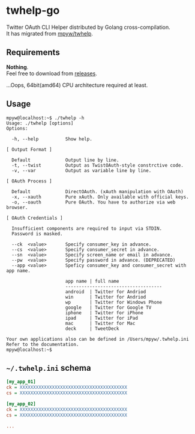 # twhelp-go

Twitter OAuth CLI Helper distributed by Golang cross-compilation.  
It has migrated from [mpyw/twhelp](https://github.com/mpyw/twhelp).

## Requirements

**Nothing**.  
Feel free to download from [releases](https://github.com/mpyw/twhelp-go/releases).

...Oops, 64bit(amd64) CPU architecture required at least.

## Usage

```ShellSession
mpyw@localhost:~$ ./twhelp -h
Usage: ./twhelp [options]
Options:

  -h, --help          Show help.

[ Output Format ]

  Default             Output line by line.
  -t, --twist         Output as TwistOAuth-style constrctive code.
  -v, --var           Output as variable line by line.

[ OAuth Process ]

  Default             DirectOAuth. (xAuth manipulation with OAuth)
  -x, --xauth         Pure xAuth. Only available with official keys.
  -o, --oauth         Pure OAuth. You have to authorize via web browser.

[ OAuth Credentials ]

  Insufficient components are required to input via STDIN.
  Password is masked.

  --ck  <value>       Specify consumer_key in advance.
  --cs  <value>       Specify consumer_secret in advance.
  --sn  <value>       Specify screen_name or email in advance.
  --pw  <value>       Specify password in advance. (DEPRECATED)
  --app <value>       Speficy consumer_key and consumer_secret with app name.

                      app name | full name
                      ------------------------------------
                      android  | Twitter for Andriod
                      win      | Twitter for Andriod
                      wp       | Twitter for Windows Phone
                      google   | Twitter for Google TV
                      iphone   | Twitter for iPhone
                      ipad     | Twitter for iPad
                      mac      | Twitter for Mac
                      deck     | TweetDeck

Your own applications also can be defined in /Users/mpyw/.twhelp.ini
Refer to the documentation.
mpyw@localhost:~$
```

## `~/.twhelp.ini` schema

```ini
[my_app_01]
ck = XXXXXXXXXXXXXXXXXXXXXXXXXXXXXXXXXXXXXXXX
cs = XXXXXXXXXXXXXXXXXXXXXXXXXXXXXXXXXXXXXXXX

[my_app_02]
ck = XXXXXXXXXXXXXXXXXXXXXXXXXXXXXXXXXXXXXXXX
cs = XXXXXXXXXXXXXXXXXXXXXXXXXXXXXXXXXXXXXXXX

...
```
